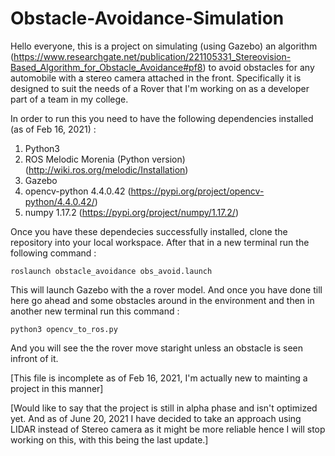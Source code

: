 # Obstacle-Avoidance-Simulation

Hello everyone, this is a project on simulating (using Gazebo) an algorithm (https://www.researchgate.net/publication/221105331_Stereovision-Based_Algorithm_for_Obstacle_Avoidance#pf8) to avoid obstacles for any automobile with a stereo camera attached in the front.
Specifically it is designed to suit the needs of a Rover that I'm working on as a developer part of a team in my college. 

In order to run this you need to have the following dependencies installed (as of Feb 16, 2021) :
1. Python3 
2. ROS Melodic Morenia (Python version) (http://wiki.ros.org/melodic/Installation) 
3. Gazebo
4. opencv-python 4.4.0.42 (https://pypi.org/project/opencv-python/4.4.0.42/)
5. numpy 1.17.2 (https://pypi.org/project/numpy/1.17.2/)

Once you have these dependecies successfully installed, clone the repository into your local workspace. After that in a new terminal run the following command :

`roslaunch obstacle_avoidance obs_avoid.launch`

This will launch Gazebo with the a rover model. And once you have done till here go ahead and some obstacles around in the environment and then in another new terminal run this command :

`python3 opencv_to_ros.py`

And you will see the the rover move staright unless an obstacle is seen infront of it.

[This file is incomplete as of Feb 16, 2021, I'm actually new to mainting a project in this manner]

[Would like to say that the project is still in alpha phase and isn't optimized yet. And as of June 20, 2021 I have decided to take an approach using LIDAR instead of Stereo camera as it might be more reliable hence I will stop working on this, with this being the last update.]

